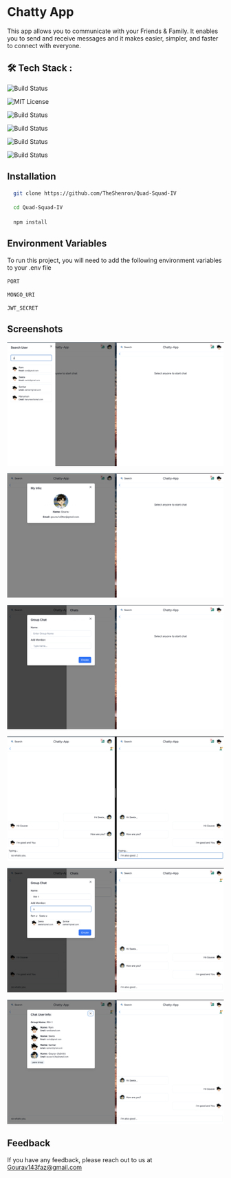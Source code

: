 
#  Chatty App

This app allows you to communicate with your Friends & Family. It enables you to send and receive messages and it makes easier, simpler, and faster to connect with everyone.

## 🛠 Tech Stack :

![Build Status](https://img.shields.io/badge/socket.io-848884?style=for-the-badge&logo=socket.io&logoColor=black)

![MIT License](https://img.shields.io/badge/Chakra%20UI-FFFFFF?style=for-the-badge&logo=chakraUI&logoColor=61DAFB)

![Build Status](https://img.shields.io/badge/Node.js-43853D?style=for-the-badge&logo=node.js&logoColor=white)

![Build Status](https://img.shields.io/badge/Express.js-404D59?style=for-the-badge)

![Build Status](https://img.shields.io/badge/Next-JS-20232A?style=for-the-badge&logo=next&logoColor=61DAFB)

![Build Status](https://img.shields.io/badge/MongoDB-4EA94B?style=for-the-badge&logo=mongodb&logoColor=white)

## Installation


```bash
  git clone https://github.com/TheShenron/Quad-Squad-IV

  cd Quad-Squad-IV
  
  npm install 
```
    
## Environment Variables

To run this project, you will need to add the following environment variables to your .env file

`PORT`

`MONGO_URI`

`JWT_SECRET`


## Screenshots

![App Screenshot](./img/Screenshot%202023-01-01%20at%2011.43.31%20AM.png)

![App Screenshot](./img/Screenshot%202023-01-01%20at%2011.43.45%20AM.png)

![App Screenshot](./img/Screenshot%202023-01-01%20at%2011.44.02%20AM.png)

![App Screenshot](./img/Screenshot%202023-01-01%20at%2011.46.22%20AM.png)

![App Screenshot](./img/Screenshot%202023-01-01%20at%2011.47.19%20AM.png)

![App Screenshot](./img/Screenshot%202023-01-01%20at%2011.47.48%20AM.png)




## Feedback

If you have any feedback, please reach out to us at Gourav143faz@gmail.com

